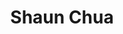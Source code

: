---
layout: post
title: Shaun Chua
image: /lib/img/people/headshot/shaun-chua.jpg
position: Business Development Lead
twitter: 
weight: 4
---